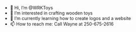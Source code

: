 - 👋 Hi, I’m @WRKToys
- 👀 I’m interested in crafting wooden toys
- 🌱 I’m currently learning how to create logos and a website
- 📫 How to reach me: Call Wayne at 250-675-2616

<!---
WRKToys/WRKToys is a ✨ special ✨ repository because its `README.md` (this file) appears on your GitHub profile.
You can click the Preview link to take a look at your changes.
--->
